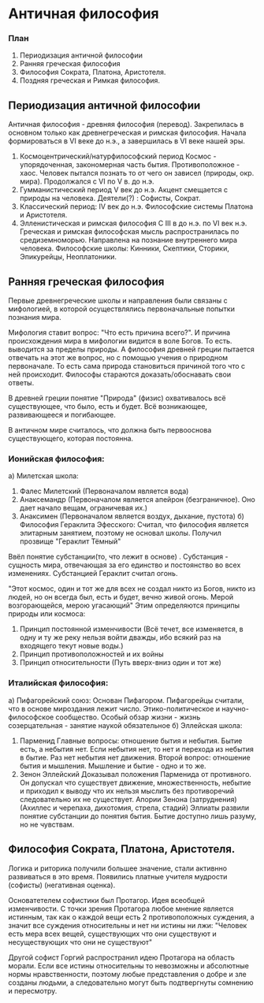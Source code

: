 # Античная философия

### План
1. Периодизация античной философии
2. Ранняя греческая философия
3. Философия Сократа, Платона, Аристотеля.
4. Поздняя греческая и Римкая философия.

## Периодизация античной философии
Античная философия - древняя философия (перевод). Закрепилась в основном только как древнегреческая и римская философия. Начала формироваться в VI веке до н.э., а завершилась в VI веке нашей эры.

1. Космоцентрический/натурфилософский период
	Космос - упорядоченная, закономерная часть бытия. Противоположное - хаос.
	Человек пытался познать то от чего он зависел (природы, окр. мира).
	Продолжался с VI по V в. до н.э.
2. Гумманистический период
	V век до н.э. Акцент смещается с природы на человека.
	Деятели(?) :  Софисты, Сократ.
3. Классический период:
	IV век до н.э. 
	Философские системы Платона и Аристотеля.
4. Элленистическая и римская философия
	С III в до н.э. по VI век н.э.
	Греческая и римская философская мысль распространилась по средиземноморью.
	Направлена на познание внутреннего мира человека.
	Философские школы: Кинники, Скептики, Сторики, Эпикурейцы, Неоплатоники.
## Ранняя греческая философия

Первые древнегреческие школы и направления были связаны с мифологией, в которой осуществлялись первоначальные попытки познания мира. 

Мифология ставит вопрос: "Что есть причина всего?". И причина происхождения мира в мифологии видится в воле Богов. То есть. выводится за пределы природы. А философия древней греции пытается отвечать на этот же вопрос, но с помощью учения о природном первоначале.  То есть сама природа становиться причиной того что с ней происходит.
Философы стараются доказать/обоснавать свои ответы. 

В древней греции понятие "Природа" (физис) охвативалось всё существующее, что было, есть и будет. Всё возникающее, развивающееся и погибающее. 

В античном мире считалось, что должна быть первооснова существующего, которая постоянна. 

### Ионийская философия: 
а) Милетская школа:
1. Фалес Милетский (Первоначалом является вода)
2. Анаксемандр (Первоначалом является апейрон (безграничное). Оно дает начало вещам, ограничевая их.)
3. Анаксимен (Первоначалом является воздух, дыхание, пустота)
б) Философия Гераклита Эфесского:
Считал, что философия является элитарным занятием, поэтому не основал школы.
Получил прозвище "Гераклит Тёмный"

Ввёл понятие субстанции(то, что лежит в основе) . Субстанция -  сущность мира, отвечающая за его единство и постоянство во всех изменениях. Субстанцией Гераклит считал огонь.

"Этот космос, один и тот же для всех не создал никто из Богов, никто из людей, но он всегда был, есть и будет, вечно живой огонь. Мерой возгорающейся, мерою угасающий"
Этим определяются принципы природы или космоса:
1. Принцип постоянной изменчивости (Всё течет, все изменяется, в одну и ту же реку нельзя войти дважды, ибо всякий раз на входящего текут новые воды.)
2. Принцип противоположностей и их войны
3. Принцип относительности (Путь вверх-вниз один и тот же)
### Италийская философия:
а) Пифагорейский союз:
	Основан Пифагором. Пифагорейцы считали, что в основе мироздания лежит число.
	Этико-политическое и научно-философское сообщество. Особый обзар жизни - жизнь созерцательная - занятие наукой обязательное
б) Эллейская школа:
1. Парменид
	Главные вопросы: отношение бытия и небытия. 
	Бытие есть, а небытия нет.
	Если небытия нет, то нет и перехода из небытия в бытие. Раз нет небытия нет движения.
	Второй вопрос: отношение бытия и мышления.
	Мышление и бытие - одно и то же.
2. Зенон Эллейский
	Доказывал положения Парменида от противного. Он допускал что существует движение, множественность, небытие и приходил к выводу что их нельзя мыслить без противоречий следовательно их не существует.
	Апории Зенона (затруднения) (Ахиллес и черепаха, дихотомия, стрела, стадий)
Эллиаты развили понятие субстанции до понятия бытия. Бытие доступно лишь разуму, но не чувствам. 


## Философия Сократа, Платона, Аристотеля.

Логика и риторика получили большее значение, стали активнно развиваться в это время.
Появились платные учителя мудрости (софисты) (негативная оценка). 

Основатетелем софистики был Протагор. Идея всеобщей изменчивости. С точки зрения Протагора любое мнение является истинным, так как о каждой вещи есть 2 противоположных суждения, а значит все суждения относительны и нет ни истины ни лжи: "Человек есть мера всех вещей, существующих что они существуют и несуществующих что они не существуют"

Другой софист Горгий распространил идею Протагора на область морали. Если все истины относительны то невозможны и абсолютные нормы нравственности, поэтому любые представления о добре и зле созданы людьми, а следовательно могут быть подтвергнуты сомнению и пересмотру.
